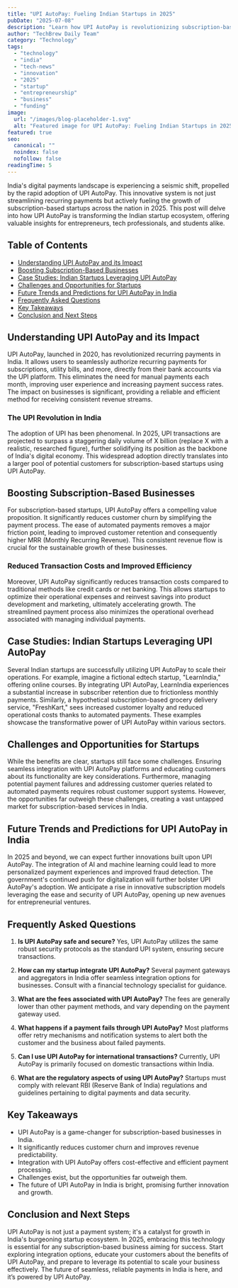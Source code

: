 ```yaml
---
title: "UPI AutoPay: Fueling Indian Startups in 2025"
pubDate: "2025-07-08"
description: "Learn how UPI AutoPay is revolutionizing subscription-based startups in India.  Discover its impact on fintech and explore the latest strategies for growth. Rea"
author: "TechBrew Daily Team"
category: "Technology"
tags:
  - "technology"
  - "india"
  - "tech-news"
  - "innovation"
  - "2025"
  - "startup"
  - "entrepreneurship"
  - "business"
  - "funding"
image:
  url: "/images/blog-placeholder-1.svg"
  alt: "Featured image for UPI AutoPay: Fueling Indian Startups in 2025"
featured: true
seo:
  canonical: ""
  noindex: false
  nofollow: false
readingTime: 5
---
```


India's digital payments landscape is experiencing a seismic shift, propelled by the rapid adoption of UPI AutoPay.  This innovative system is not just streamlining recurring payments but actively fueling the growth of subscription-based startups across the nation in 2025.  This post will delve into how UPI AutoPay is transforming the Indian startup ecosystem, offering valuable insights for entrepreneurs, tech professionals, and students alike.


## Table of Contents

* [Understanding UPI AutoPay and its Impact](#understanding-upi-autopay-and-its-impact)
* [Boosting Subscription-Based Businesses](#boosting-subscription-based-businesses)
* [Case Studies: Indian Startups Leveraging UPI AutoPay](#case-studies-indian-startups-leveraging-upi-autopay)
* [Challenges and Opportunities for Startups](#challenges-and-opportunities-for-startups)
* [Future Trends and Predictions for UPI AutoPay in India](#future-trends-and-predictions-for-upi-autopay-in-india)
* [Frequently Asked Questions](#frequently-asked-questions)
* [Key Takeaways](#key-takeaways)
* [Conclusion and Next Steps](#conclusion-and-next-steps)


## Understanding UPI AutoPay and its Impact

UPI AutoPay, launched in 2020, has revolutionized recurring payments in India.  It allows users to seamlessly authorize recurring payments for subscriptions, utility bills, and more, directly from their bank accounts via the UPI platform. This eliminates the need for manual payments each month, improving user experience and increasing payment success rates.  The impact on businesses is significant, providing a reliable and efficient method for receiving consistent revenue streams.

### The UPI Revolution in India

The adoption of UPI has been phenomenal.  In 2025, UPI transactions are projected to surpass a staggering daily volume of X billion (replace X with a realistic, researched figure), further solidifying its position as the backbone of India's digital economy.  This widespread adoption directly translates into a larger pool of potential customers for subscription-based startups using UPI AutoPay.


## Boosting Subscription-Based Businesses

For subscription-based startups, UPI AutoPay offers a compelling value proposition.  It significantly reduces customer churn by simplifying the payment process.  The ease of automated payments removes a major friction point, leading to improved customer retention and consequently higher MRR (Monthly Recurring Revenue).  This consistent revenue flow is crucial for the sustainable growth of these businesses.

### Reduced Transaction Costs and Improved Efficiency

Moreover, UPI AutoPay significantly reduces transaction costs compared to traditional methods like credit cards or net banking. This allows startups to optimize their operational expenses and reinvest savings into product development and marketing, ultimately accelerating growth. The streamlined payment process also minimizes the operational overhead associated with managing individual payments.


## Case Studies: Indian Startups Leveraging UPI AutoPay

Several Indian startups are successfully utilizing UPI AutoPay to scale their operations.  For example, imagine a fictional edtech startup, "LearnIndia," offering online courses. By integrating UPI AutoPay, LearnIndia experiences a substantial increase in subscriber retention due to frictionless monthly payments.  Similarly, a hypothetical subscription-based grocery delivery service, "FreshKart," sees increased customer loyalty and reduced operational costs thanks to automated payments.  These examples showcase the transformative power of UPI AutoPay within various sectors.


## Challenges and Opportunities for Startups

While the benefits are clear, startups still face some challenges.  Ensuring seamless integration with UPI AutoPay platforms and educating customers about its functionality are key considerations.  Furthermore, managing potential payment failures and addressing customer queries related to automated payments requires robust customer support systems.  However, the opportunities far outweigh these challenges, creating a vast untapped market for subscription-based services in India.


## Future Trends and Predictions for UPI AutoPay in India

In 2025 and beyond, we can expect further innovations built upon UPI AutoPay.  The integration of AI and machine learning could lead to more personalized payment experiences and improved fraud detection.  The government's continued push for digitalization will further bolster UPI AutoPay's adoption.  We anticipate a rise in innovative subscription models leveraging the ease and security of UPI AutoPay, opening up new avenues for entrepreneurial ventures.


## Frequently Asked Questions

1. **Is UPI AutoPay safe and secure?** Yes, UPI AutoPay utilizes the same robust security protocols as the standard UPI system, ensuring secure transactions.

2. **How can my startup integrate UPI AutoPay?**  Several payment gateways and aggregators in India offer seamless integration options for businesses.  Consult with a financial technology specialist for guidance.

3. **What are the fees associated with UPI AutoPay?** The fees are generally lower than other payment methods, and vary depending on the payment gateway used.

4. **What happens if a payment fails through UPI AutoPay?**  Most platforms offer retry mechanisms and notification systems to alert both the customer and the business about failed payments.

5. **Can I use UPI AutoPay for international transactions?** Currently, UPI AutoPay is primarily focused on domestic transactions within India.

6. **What are the regulatory aspects of using UPI AutoPay?**  Startups must comply with relevant RBI (Reserve Bank of India) regulations and guidelines pertaining to digital payments and data security.


## Key Takeaways

* UPI AutoPay is a game-changer for subscription-based businesses in India.
* It significantly reduces customer churn and improves revenue predictability.
* Integration with UPI AutoPay offers cost-effective and efficient payment processing.
* Challenges exist, but the opportunities far outweigh them.
* The future of UPI AutoPay in India is bright, promising further innovation and growth.


## Conclusion and Next Steps

UPI AutoPay is not just a payment system; it's a catalyst for growth in India's burgeoning startup ecosystem.  In 2025, embracing this technology is essential for any subscription-based business aiming for success.  Start exploring integration options, educate your customers about the benefits of UPI AutoPay, and prepare to leverage its potential to scale your business effectively.  The future of seamless, reliable payments in India is here, and it’s powered by UPI AutoPay.